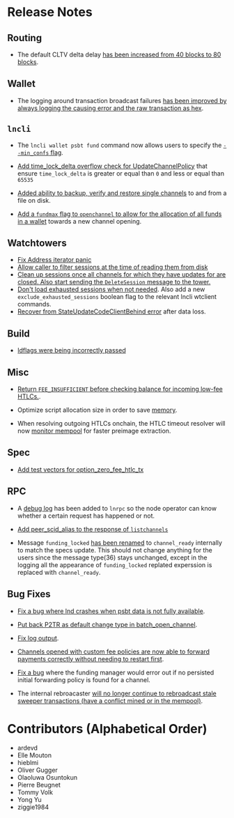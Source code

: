 # Release Notes

## Routing

* The default CLTV delta delay [has been increased from 40 blocks to 80
  blocks](https://github.com/voltagecloud/lnd/pull/7609).

## Wallet

- The logging around transaction broadcast failures [has been improved by always
  logging the causing error and the raw transaction as
  hex](https://github.com/voltagecloud/lnd/pull/7513).

## `lncli`

* The `lncli wallet psbt fund` command now allows users to specify the
  [`--min_confs` flag](https://github.com/voltagecloud/lnd/pull/7510).
 
* [Add time_lock_delta overflow check for UpdateChannelPolicy](https://github.com/voltagecloud/lnd/pull/7350)
  that ensure `time_lock_delta` is greater or equal than `0` and less or equal than `65535`

* [Added ability to backup, verify and
  restore single channels](https://github.com/voltagecloud/lnd/pull/7437)
  to and from a file on disk.

* [Add a `fundmax` flag to `openchannel` to allow for the allocation of all
  funds in a wallet](https://github.com/voltagecloud/lnd/pull/6903) towards
  a new channel opening.

## Watchtowers

* [Fix Address iterator 
  panic](https://github.com/voltagecloud/lnd/pull/7556)
* [Allow caller to filter sessions at the time of reading them from 
  disk](https://github.com/voltagecloud/lnd/pull/7059)
* [Clean up sessions once all channels for which they have updates for are
  closed. Also start sending the `DeleteSession` message to the
  tower.](https://github.com/voltagecloud/lnd/pull/7069)
* [Don't load exhausted sessions when not
  needed](https://github.com/voltagecloud/lnd/pull/7405). Also add a new
  `exclude_exhausted_sessions` boolean flag to the relevant lncli wtclient
  commands.
* [Recover from StateUpdateCodeClientBehind 
  error](https://github.com/voltagecloud/lnd/pull/7541) after data loss. 

## Build
* [ldflags were being incorrectly passed](
https://github.com/voltagecloud/lnd/pull/7359)

## Misc

* [Return `FEE_INSUFFICIENT` before checking balance for incoming low-fee
  HTLCs.](https://github.com/voltagecloud/lnd/pull/7490).

* Optimize script allocation size in order to save
  [memory](https://github.com/voltagecloud/lnd/pull/7464).

* When resolving outgoing HTLCs onchain, the HTLC timeout resolver will now
  [monitor mempool](https://github.com/voltagecloud/lnd/pull/7564) for
  faster preimage extraction.
 
## Spec

* [Add test vectors for
  option_zero_fee_htlc_tx](https://github.com/voltagecloud/lnd/pull/7439)

## RPC

* A [debug log](https://github.com/voltagecloud/lnd/pull/7514) has been
  added to `lnrpc` so the node operator can know whether a certain request has
  happened or not.
* [Add peer_scid_alias to the response of 
  `listchannels`](https://github.com/voltagecloud/lnd/pull/7366)

* Message `funding_locked` [has been
  renamed](https://github.com/voltagecloud/lnd/pull/7517) to
  `channel_ready` internally to match the specs update. This should not change
  anything for the users since the message type(36) stays unchanged, except in
  the logging all the appearance of `funding_locked` replated experssion is
  replaced with `channel_ready`.

## Bug Fixes

* [Fix a bug where lnd crashes when psbt data is not fully 
available](https://github.com/voltagecloud/lnd/pull/7529).

* [Put back P2TR as default change type
  in batch_open_channel](https://github.com/voltagecloud/lnd/pull/7603).
  
* [Fix log output](https://github.com/voltagecloud/lnd/pull/7604).

* [Channels opened with custom fee policies are now able to forward payments
  correctly without needing to restart
  first](https://github.com/voltagecloud/lnd/pull/7597).

* [Fix a bug](https://github.com/voltagecloud/lnd/pull/7613) where the 
  funding manager would error out if no persisted initial forwarding policy is 
  found for a channel. 

* The internal rebroacaster [will no longer continue to rebroadcast stale
  sweeper transactions (have a conflict mined or in the
  mempool)](https://github.com/voltagecloud/lnd/pull/7599).


# Contributors (Alphabetical Order)

* ardevd
* Elle Mouton
* hieblmi
* Oliver Gugger
* Olaoluwa Osuntokun
* Pierre Beugnet
* Tommy Volk
* Yong Yu
* ziggie1984
